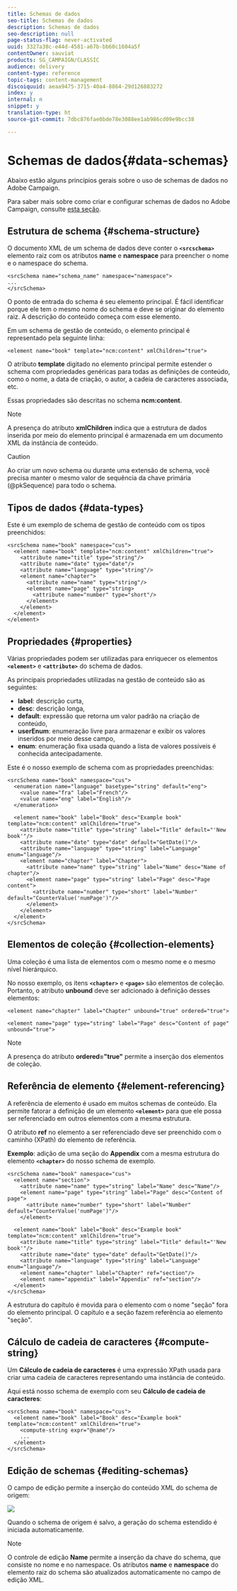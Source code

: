 ```yaml
---
title: Schemas de dados
seo-title: Schemas de dados
description: Schemas de dados
seo-description: null
page-status-flag: never-activated
uuid: 3327a38c-e44d-4581-a67b-bb60c1604a5f
contentOwner: sauviat
products: SG_CAMPAIGN/CLASSIC
audience: delivery
content-type: reference
topic-tags: content-management
discoiquuid: aeaa9475-3715-40a4-8864-29d126883272
index: y
internal: n
snippet: y
translation-type: ht
source-git-commit: 7dbc876fae0bde78e3088ee1ab986cd09e9bcc38

---
```



# Schemas de dados{#data-schemas}

Abaixo estão alguns princípios gerais sobre o uso de schemas de dados no Adobe Campaign.

Para saber mais sobre como criar e configurar schemas de dados no Adobe Campaign, consulte [esta seção](../../configuration/using/about-schema-edition.md).

## Estrutura de schema {#schema-structure}

O documento XML de um schema de dados deve conter o **`<srcschema>`** elemento raiz com os atributos **name** e **namespace** para preencher o nome e o namespace do schema.

```
<srcSchema name="schema_name" namespace="namespace">
...
</srcSchema>
```

O ponto de entrada do schema é seu elemento principal. É fácil identificar porque ele tem o mesmo nome do schema e deve se originar do elemento raiz. A descrição do conteúdo começa com esse elemento.

Em um schema de gestão de conteúdo, o elemento principal é representado pela seguinte linha:

```
<element name="book" template="ncm:content" xmlChildren="true">
```

O atributo **template** digitado no elemento principal permite estender o schema com propriedades genéricas para todas as definições de conteúdo, como o nome, a data de criação, o autor, a cadeia de caracteres associada, etc.

Essas propriedades são descritas no schema **ncm:content**.

>[!NOTE]
>
>A presença do atributo **xmlChildren** indica que a estrutura de dados inserida por meio do elemento principal é armazenada em um documento XML da instância de conteúdo.

>[!CAUTION]
>
>Ao criar um novo schema ou durante uma extensão de schema, você precisa manter o mesmo valor de sequência da chave primária (@pkSequence) para todo o schema.

## Tipos de dados {#data-types}

Este é um exemplo de schema de gestão de conteúdo com os tipos preenchidos:

```
<srcSchema name="book" namespace="cus">
  <element name="book" template="ncm:content" xmlChildren="true">
    <attribute name="title" type="string"/>
    <attribute name="date" type="date"/>
    <attribute name="language" type="string"/>
    <element name="chapter">
      <attribute name="name" type="string"/>
      <element name="page" type="string>
        <attribute name="number" type="short"/>
      </element>
    </element>
  </element>
</element>
```

## Propriedades {#properties}

Várias propriedades podem ser utilizadas para enriquecer os elementos **`<element>`** e **`<attribute>`** do schema de dados.

As principais propriedades utilizadas na gestão de conteúdo são as seguintes:

* **label**: descrição curta,
* **desc**: descrição longa,
* **default**: expressão que retorna um valor padrão na criação de conteúdo,
* **userEnum**: enumeração livre para armazenar e exibir os valores inseridos por meio desse campo,
* **enum**: enumeração fixa usada quando a lista de valores possíveis é conhecida antecipadamente.

Este é o nosso exemplo de schema com as propriedades preenchidas:

```
<srcSchema name="book" namespace="cus">
  <enumeration name="language" basetype="string" default="eng">    
    <value name="fra" label="French"/>    
    <value name="eng" label="English"/>   
  </enumeration>

  <element name="book" label="Book" desc="Example book" template="ncm:content" xmlChildren="true">
    <attribute name="title" type="string" label="Title" default="'New book'"/>
    <attribute name="date" type="date" default="GetDate()"/>
    <attribute name="language" type="string" label="Language" enum="language"/>
    <element name="chapter" label="Chapter">
      <attribute name="name" type="string" label="Name" desc="Name of chapter"/>
      <element name="page" type="string" label="Page" desc="Page content">
        <attribute name="number" type="short" label="Number" default="CounterValue('numPage')"/>
      </element>
    </element>
  </element>
</srcSchema>
```

## Elementos de coleção {#collection-elements}

Uma coleção é uma lista de elementos com o mesmo nome e o mesmo nível hierárquico.

No nosso exemplo, os itens **`<chapter>`** e **`<page>`** são elementos de coleção. Portanto, o atributo **unbound** deve ser adicionado à definição desses elementos:

```
<element name="chapter" label="Chapter" unbound="true" ordered="true">
```

```
<element name="page" type="string" label="Page" desc="Content of page" unbound="true">
```

>[!NOTE]
>
>A presença do atributo **ordered=&quot;true&quot;** permite a inserção dos elementos de coleção.

## Referência de elemento {#element-referencing}

A referência de elemento é usado em muitos schemas de conteúdo. Ela permite fatorar a definição de um elemento **`<element>`** para que ele possa ser referenciado em outros elementos com a mesma estrutura.

O atributo **ref** no elemento a ser referenciado deve ser preenchido com o caminho (XPath) do elemento de referência.

**Exemplo**: adição de uma seção do **Appendix** com a mesma estrutura do elemento **`<chapter>`** do nosso schema de exemplo.

```
<srcSchema name="book" namespace="cus">
  <element name="section">
    <attribute name="name" type="string" label="Name" desc="Name"/>
    <element name="page" type="string" label="Page" desc="Content of page">
      <attribute name="number" type="short" label="Number" default="CounterValue('numPage')"/>
    </element>

  <element name="book" label="Book" desc="Example book" template="ncm:content" xmlChildren="true">
    <attribute name="title" type="string" label="Title" default="'New book'"/>
    <attribute name="date" type="date" default="GetDate()"/>
    <attribute name="language" type="string" label="Language" enum="language"/>
    <element name="chapter" label="Chapter" ref="section"/>
    <element name="appendix" label="Appendix" ref="section"/>
  </element>
</srcSchema>
```

A estrutura do capítulo é movida para o elemento com o nome &quot;seção&quot; fora do elemento principal. O capítulo e a seção fazem referência ao elemento &quot;seção&quot;.

## Cálculo de cadeia de caracteres {#compute-string}

Um **Cálculo de cadeia de caracteres** é uma expressão XPath usada para criar uma cadeia de caracteres representando uma instância de conteúdo.

Aqui está nosso schema de exemplo com seu **Cálculo de cadeia de caracteres**:

```
<srcSchema name="book" namespace="cus">
  <element name="book" label="Book" desc="Example book" template="ncm:content" xmlChildren="true">
    <compute-string expr="@name"/>
    ...
  </element>
</srcSchema>
```

## Edição de schemas {#editing-schemas}

O campo de edição permite a inserção do conteúdo XML do schema de origem:

![](assets/d_ncs_integration_schema_edition.png)

Quando o schema de origem é salvo, a geração do schema estendido é iniciada automaticamente.

>[!NOTE]
>
>O controle de edição **Name** permite a inserção da chave do schema, que consiste no nome e no namespace. Os atributos **name** e **namespace** do elemento raiz do schema são atualizados automaticamente no campo de edição XML.
